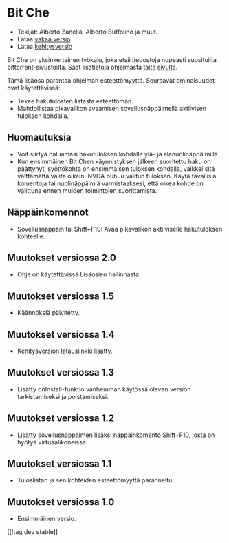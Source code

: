 # Bit Che #
*   Tekijät: Alberto Zanella, Alberto Buffolino ja muut.
*   Lataa [vakaa versio][1]
*   Lataa [kehitysversio][3]

Bit Che on yksinkertainen työkalu, joka etsii tiedostoja nopeasti
suosituilta bittorrent-sivustoilta.  Saat lisätietoja ohjelmasta [tältä
sivulta][2].

Tämä lisäosa parantaa ohjelman esteettömyyttä. Seuraavat ominaisuudet ovat
käytettävissä:

*   Tekee hakutulosten listasta esteettömän.
*   Mahdollistaa pikavalikon avaamisen sovellusnäppäimellä aktiivisen
    tuloksen kohdalla.


## Huomautuksia ##
*   Voit siirtyä haluamasi hakutuloksen kohdalle ylä- ja
    alanuolinäppäimillä.
*   Kun ensimmäinen Bit Chen käynnistyksen jälkeen suoritettu haku on
    päättynyt, syöttökohta on ensimmäisen tuloksen kohdalla, vaikkei sitä
    välttämättä valita oikein. NVDA puhuu valitun tuloksen. Käytä tavallisia
    komentoja tai nuolinäppäimiä varmistaaksesi, että oikea kohde on
    valittuna ennen muiden toimintojen suorittamista.


## Näppäinkomennot ##
*   Sovellusnäppäin tai Shift+F10: Avaa pikavalikon aktiiviselle
    hakutuloksen kohteelle.


## Muutokset versiossa 2.0 ##
*   Ohje on käytettävissä Lisäosien hallinnasta.

## Muutokset versiossa 1.5 ##
*   Käännöksiä päivitetty.

## Muutokset versiossa 1.4 ##
*   Kehitysversion latauslinkki lisätty.

## Muutokset versiossa 1.3 ##
*   Lisätty onInstall-funktio vanhemman käytössä olevan version
    tarkistamiseksi ja poistamiseksi.

## Muutokset versiossa 1.2 ##
*   Lisätty sovellusnäppäimen lisäksi näppäinkomento Shift+F10, josta on
    hyötyä virtuaalikoneissa.

## Muutokset versiossa 1.1 ##
*   Tuloslistan ja sen kohteiden esteettömyyttä paranneltu.

## Muutokset versiossa 1.0 ##
*   Ensimmäinen versio.

[[!tag dev stable]]

[1]: https://addons.nvda-project.org/files/get.php?file=bc

[2]: http://www.convivea.com

[3]: https://addons.nvda-project.org/files/get.php?file=bc-dev
